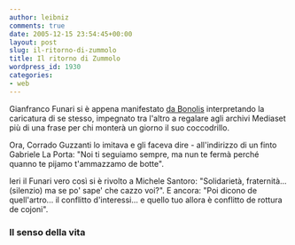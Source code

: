 ```yaml
---
author: leibniz
comments: true
date: 2005-12-15 23:54:45+00:00
layout: post
slug: il-ritorno-di-zummolo
title: Il ritorno di Zummolo
wordpress_id: 1930
categories:
- web
---
```


Gianfranco Funari si è appena manifestato [da Bonolis](http://www.mediaset.it/brand/canale5/programma/schedaprogramma_447.shtml) interpretando la caricatura di se stesso, impegnato tra l'altro a regalare agli archivi Mediaset più di una frase per chi monterà un giorno il suo coccodrillo.

Ora, Corrado Guzzanti lo imitava e gli faceva dire - all'indirizzo di un finto Gabriele La Porta: "Noi ti seguiamo sempre, ma nun te fermà perché quanno te pijamo t'ammazzamo de botte".

Ieri il Funari vero così si è rivolto a Michele Santoro: "Solidarietà, fraternità... (silenzio) ma se po' sape' che cazzo voi?". E ancora: "Poi dicono de quell'artro... il conflitto d'interessi... e quello tuo allora è conflitto de rottura de cojoni".

### Il senso della vita
